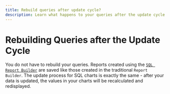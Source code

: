 ```yaml
---
title: Rebuild queries after update cycle?
description: Learn what happens to your queries after the update cycle is run.
---
```

# Rebuilding Queries after the Update Cycle

You do not have to rebuild your queries. Reports created using the [`SQL Report Builder`](../dev-reports/sql-rpt-bldr.md) are saved like those created in the traditional `Report Builder`. The update process for SQL charts is exactly the same - after your data is updated, the values in your charts will be recalculated and redisplayed.
